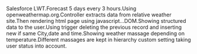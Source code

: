 Salesforce LWT.Forecast 5 days every 3 hours.Using openweathermap.org.Controller extracts data from relative weather site.Then rendering html page using javascript...DOM.Showing structured data to the user.Using trigger deleting the previous record and inserting new if same City,date and time.Showing weather massage depending on temperature.Different massages are kept in hierarchy custom setting taking user status into account.